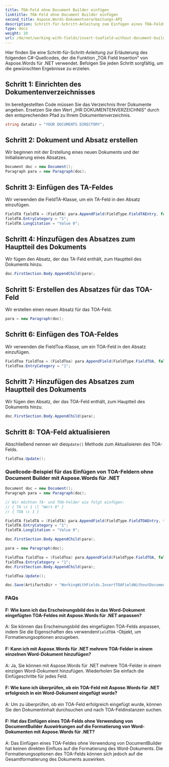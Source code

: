 ```yaml
---
title: TOA-Feld ohne Document Builder einfügen
linktitle: TOA-Feld ohne Document Builder einfügen
second_title: Aspose.Words-Dokumentverarbeitungs-API
description: Schritt-für-Schritt-Anleitung zum Einfügen eines TOA-Felds ohne Document Builder mit Aspose.Words für .NET.
type: docs
weight: 10
url: /de/net/working-with-fields/insert-toafield-without-document-builder/
---
```


Hier finden Sie eine Schritt-für-Schritt-Anleitung zur Erläuterung des folgenden C#-Quellcodes, der die Funktion „TOA Field Insertion“ von Aspose.Words für .NET verwendet. Befolgen Sie jeden Schritt sorgfältig, um die gewünschten Ergebnisse zu erzielen.

## Schritt 1: Einrichten des Dokumentenverzeichnisses

Im bereitgestellten Code müssen Sie das Verzeichnis Ihrer Dokumente angeben. Ersetzen Sie den Wert „IHR DOKUMENTENVERZEICHNIS“ durch den entsprechenden Pfad zu Ihrem Dokumentenverzeichnis.

```csharp
string dataDir = "YOUR DOCUMENTS DIRECTORY";
```

## Schritt 2: Dokument und Absatz erstellen

Wir beginnen mit der Erstellung eines neuen Dokuments und der Initialisierung eines Absatzes.

```csharp
Document doc = new Document();
Paragraph para = new Paragraph(doc);
```

## Schritt 3: Einfügen des TA-Feldes

Wir verwenden die FieldTA-Klasse, um ein TA-Feld in den Absatz einzufügen.

```csharp
FieldTA fieldTA = (FieldTA) para.AppendField(FieldType.FieldTAEntry, false);
fieldTA.EntryCategory = "1";
fieldTA.LongCitation = "Value 0";
```

## Schritt 4: Hinzufügen des Absatzes zum Hauptteil des Dokuments

Wir fügen den Absatz, der das TA-Feld enthält, zum Hauptteil des Dokuments hinzu.

```csharp
doc.FirstSection.Body.AppendChild(para);
```

## Schritt 5: Erstellen des Absatzes für das TOA-Feld

Wir erstellen einen neuen Absatz für das TOA-Feld.

```csharp
para = new Paragraph(doc);
```

## Schritt 6: Einfügen des TOA-Feldes

Wir verwenden die FieldToa-Klasse, um ein TOA-Feld in den Absatz einzufügen.

```csharp
FieldToa fieldToa = (FieldToa) para.AppendField(FieldType.FieldTOA, false);
fieldToa.EntryCategory = "1";
```

## Schritt 7: Hinzufügen des Absatzes zum Hauptteil des Dokuments

Wir fügen den Absatz, der das TOA-Feld enthält, zum Hauptteil des Dokuments hinzu.

```csharp
doc.FirstSection.Body.AppendChild(para);
```

## Schritt 8: TOA-Feld aktualisieren

 Abschließend nennen wir die`Update()` Methode zum Aktualisieren des TOA-Felds.

```csharp
fieldToa.Update();
```

### Quellcode-Beispiel für das Einfügen von TOA-Feldern ohne Document Builder mit Aspose.Words für .NET

```csharp
Document doc = new Document();
Paragraph para = new Paragraph(doc);

// Wir möchten TA- und TOA-Felder wie folgt einfügen:
// { TA \c 1 \l "Wert 0" }
// { TOA \c 1 }

FieldTA fieldTA = (FieldTA) para.AppendField(FieldType.FieldTOAEntry, false);
fieldTA.EntryCategory = "1";
fieldTA.LongCitation = "Value 0";

doc.FirstSection.Body.AppendChild(para);

para = new Paragraph(doc);

FieldToa fieldToa = (FieldToa) para.AppendField(FieldType.FieldTOA, false);
fieldToa.EntryCategory = "1";
doc.FirstSection.Body.AppendChild(para);

fieldToa.Update();

doc.Save(ArtifactsDir + "WorkingWithFields.InsertTOAFieldWithoutDocumentBuilder.docx");
```

### FAQs

#### F: Wie kann ich das Erscheinungsbild des in das Word-Dokument eingefügten TOA-Feldes mit Aspose.Words für .NET anpassen?

A: Sie können das Erscheinungsbild des eingefügten TOA-Felds anpassen, indem Sie die Eigenschaften des verwenden`FieldTOA` -Objekt, um Formatierungsoptionen anzugeben.

#### F: Kann ich mit Aspose.Words für .NET mehrere TOA-Felder in einem einzelnen Word-Dokument hinzufügen?

A: Ja, Sie können mit Aspose.Words für .NET mehrere TOA-Felder in einem einzigen Word-Dokument hinzufügen. Wiederholen Sie einfach die Einfügeschritte für jedes Feld.

#### F: Wie kann ich überprüfen, ob ein TOA-Feld mit Aspose.Words für .NET erfolgreich in ein Word-Dokument eingefügt wurde?

A: Um zu überprüfen, ob ein TOA-Feld erfolgreich eingefügt wurde, können Sie den Dokumentinhalt durchsuchen und nach TOA-Feldinstanzen suchen.

#### F: Hat das Einfügen eines TOA-Felds ohne Verwendung von DocumentBuilder Auswirkungen auf die Formatierung von Word-Dokumenten mit Aspose.Words für .NET?

A: Das Einfügen eines TOA-Feldes ohne Verwendung von DocumentBuilder hat keinen direkten Einfluss auf die Formatierung des Word-Dokuments. Die Formatierungsoptionen des TOA-Felds können sich jedoch auf die Gesamtformatierung des Dokuments auswirken.